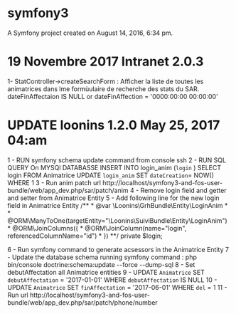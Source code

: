 symfony3
========

A Symfony project created on August 14, 2016, 6:34 pm.

19 Novembre 2017  Intranet  2.0.3
==========================================================
1- StatController->createSearchForm :
    Afficher la liste de toutes les animatrices dans lme formùulaire de recherche des stats du SAR. dateFinAffectaion IS NULL or dateFinAffection = '0000:00:00 00:00:00' 


UPDATE loonins 1.2.0   May 25, 2017 04:am
============
1 - RUN symfony schema update command from console ssh
2 - RUN SQL QUERY On MYSQl DATABASSE 
	INSERT INTO login_anim (`login` ) SELECT login FROM Animatrice
	UPDATE `login_anim` SET `dateCreation`= NOW() WHERE 1
3 - Run anim patch url http://localhost/symfony3-and-fos-user-bundle/web/app_dev.php/sar/patch/anim
4 - Remove login field and getter and setter from Animatrice Entity
5 - Add following line for the new login field in Animatrice Entity
    /**
     * @var \Loonins\GrhBundle\Entity\LoginAnim
     *
     * @ORM\ManyToOne(targetEntity="\Loonins\SuiviBundle\Entity\LoginAnim")
     * @ORM\JoinColumns({
     *   @ORM\JoinColumn(name="login", referencedColumnName="id")
     * })
    **/
    private $login;

6 - Run symfony command to generate acsessors in the Animatrice Entity
7 - Update the database schema running symfony command :  php bin/console doctrine:schema:update --force --dump-sql
8 - Set debutAffectation all Animatrice entities
9 - UPDATE   `Animatrice`  SET  `debutAffectation` = '2017-01-01'  WHERE  `debutAffectation` IS NULL
10 - UPDATE  `Animatrice`  SET  `finAffectation` = '2017-06-01'  WHERE  `del` = 1
11 - Run url http://localhost/symfony3-and-fos-user-bundle/web/app_dev.php/sar/patch/phone/number

